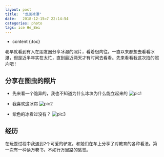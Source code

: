 ```yaml
---
layout: post
title:  "龙居冰瀑"
date:   2018-12-15=7 22:14:54
categories: photo
tags: ice He_Bei
---
```


* content
{:toc}

老早就看到有人在朋友圈分享冰瀑的照片，看着很向往。一直以来都想去看看冰瀑，但是近半年实在太忙，直到最近两天才有时间去看看。先来看看我这次拍的照片吧！


## 分享在图虫的照片

* 先来看一个诡异的，我也不知道为什么冰块为什么能立起来的
![pic1](https://tuchong.com/3257820/25412348/)

* 我喜欢这冰帘
![pic2](https://tuchong.com/3257820/25412348/#image638846601)

* 紫色的冰看过没有？
![pic3](https://tuchong.com/3257820/25412348/#image439486074)




## 经历

在玩耍过程中我遇到2个可爱的驴友。和她们在车上分享了对教育的各种看法。第一次有一种读万卷书，不如行万里路的感觉。

 